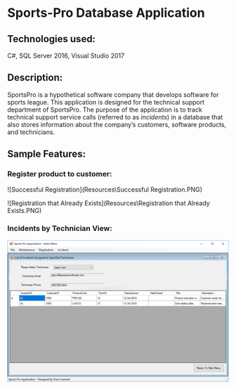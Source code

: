 # Sports-Pro Database Application

## Technologies used: 

C#, SQL Server 2016, Visual Studio 2017

## Description:

SportsPro is a hypothetical software company that develops software for sports league. This application is designed for the technical support department of SportsPro. The purpose of the application is to track technical support service calls (referred to as *incidents*) in a database that also stores information about the company’s customers, software products, and technicians. 

## Sample Features:

### Register product to customer:

![Successful Registration](Resources\Successful Registration.PNG)

![Registration that Already Exists](Resources\Registration that Already Exists.PNG)

### Incidents by Technician View:

![IncidentsByTechnician](Resources\IncidentsByTechnician.PNG)
